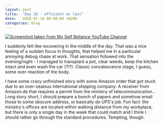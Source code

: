```yaml
---
layout: post
title:  "Day 18 - efficient at last"
date:   2018-07-19 08:00:00 +0200
categories: blog
---
```


<a data-flickr-embed="true"  href="https://www.flickr.com/photos/137491954@N07/28608472557/in/datetaken/" title="Screenshot taken from My Self Reliance YouTube Channel"><img src="https://farm1.staticflickr.com/926/28608472557_918b442496_k.jpg" alt="Screenshot taken from My Self Reliance YouTube Channel"></a><script async src="//embedr.flickr.com/assets/client-code.js" charset="utf-8"></script>

I suddenly felt like recovering in the middle of the day. That was a nice feeling of a sudden focus in thoughts, that helped me in a particular annoying debug chase at work. That sensation followed into the evening/night - I managed to transplant a pot, clear weeds, keep the kitchen intact and even wash the car (?!?). Classic convalescence stage, I guess, some over-reaction of the body.

I have some crazy unfinished story with some Amazon order that got stuck due to an over-zealous international shipping company: A receiver from Amazon.de that requires a permit from the ministry of telecommunication... Long story short, I should prepare a bunch of papers and somehow email those to some obscure address, or basically do UPS's job. Fun fact: the ministry's offices are located within walking distance from my workplace, but there is only a single day in the week that could match and I think I should rather go through the standard procedures. Tempting, though.
